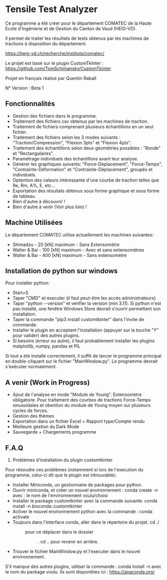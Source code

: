 # Tensile Test Analyzer

Ce programme a été créer pour le département COMATEC de la Haute Ecole d'Ingénierie et de Gestion du Canton de Vaud (HEIG-VD).

Il permet de traiter les résultats de tests obtenus par les machines de tractions à disposition du département.

https://heig-vd.ch/recherche/instituts/comatec/

Le projet est basé sur le plugin CustomTkInter : https://github.com/TomSchimansky/CustomTkinter

Projet en français réalisé par Quentin Raball

N° Version : Beta 1

## Fonctionnalités
- Gestion des fichiers dans le programme.
- Traitement des fichiers csv obtenus par les machines de traction.
- Traitement de fichiers comprenant plusieurs échantillons en un seul fichier.
- Traitement des fichiers selon les 3 modes suivants : "Traction/Compression", "Flexion 3pts" et "Flexion 4pts".
- Traitement des échantillons selon deux géométries possibles : "Ronde" et "Rectangulaires".
- Paramétrage individuels des échantillons avant leur analyse.
- Générer les graphiques suivants: "Force-Déplacement", "Force-Temps", "Contrainte-Déformation" et "Contrainte-Déplacement", groupés et individuels.
- Optention des valeurs intéressante d'une courbe de traction telles que Re, Rm, A%, E, etc...
- Exportation des résultats obtenus sous forme graphique et sous forme de tableau.
- Bien d'autre à découvrir !
- Bien d'autre à venir (Voir plus loin) !

## Machine Utilisées
Le département COMATEC utilise actuellement les machines suivantes:
- Shimadzu - 20 [kN] maximum - Sans Extensomètre
- Walter & Bai - 100 [kN] maximum - Avec et sans extensomètres
- Walter & Bai - 400 [kN] maximum - Sans extensomètre

## Installation de python sur windows
Pour installer python:

- Start+S
- Taper "CMD" et executer (il faut peut-être les accès administrateurs)
- Taper "python --version" et vérifier la version (min 3.11). Si python n'est pas installé, une fenêtre Windows Store devrait s'ouvrir permettant son installation.
- Taper la commande "pip3 install customtkinter" dans l'invite de commande.
- Installer le plugin en acceptant l'installation (appuyer sur la touche "Y" pour valider) des autres plugins.
- Si besoins (erreur ou autre), il faut probablement installer les plugins matplotlib, numpy, pandas et PIL

Si tout a été installé correctement, il suffit de lancer le programme principal en double-cliquant sur le fichier "MainWindow.py". Le programme devrait s'exécuter normalement.


## A venir (Work in Progress)
- Ajout de l'analyse en mode "Module de Young". Extensomètre obligatoire. Pour traitement des courbes de tractions Force-Temps sinusoïdales et obention du module de Young moyen sur plusieurs cycles de forces.
- Gestion des thèmes
- Exportation dans un fichier Excel + Rapport type/Compte rendu
- Meilleure gestion du Dark Mode
- Sauvegarde + Chargements programme


## F.A.Q

1) Problèmes d'installation du plugin customtkinter

Pour résoudre ces problèmes (notamment si lors de l'execution du programme, celui-ci dit que le plugin est introuvable):
- Installer Miniconda, un gestionnaire de packages pour python.
- Ouvrir miniconda, et créer un nouvel environnement : conda create -n <env-name> avec <env-name>: le nom de l'environnement voulu/choisi
- Installer le package customtkinter avec la commande suivante: conda install -n <env-name> bioconda::customtkinter
- Activer le nouvel environnement python avec la commande : conda activate <env-name>
- Toujours dans l'interface conda, aller dans le répertoire du projet. cd ./<dir> pour ce déplacer dans le dossier <dir>. cd .. pour revenir en arrière.
- Trouver le fichier MainWindow.py et l'executer dans le nouvel environnement.

S'il manque des autres plugins, utiliser la commande : conda install -n <env-name> <package> avec <package> le nom du package voulu. Ils sont disponibles ici : https://anaconda.org/

